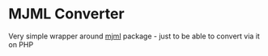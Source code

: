 # MJML Converter

Very simple wrapper around [mjml](https://www.npmjs.com/package/mjml) package - just to be 
able to convert via it on PHP